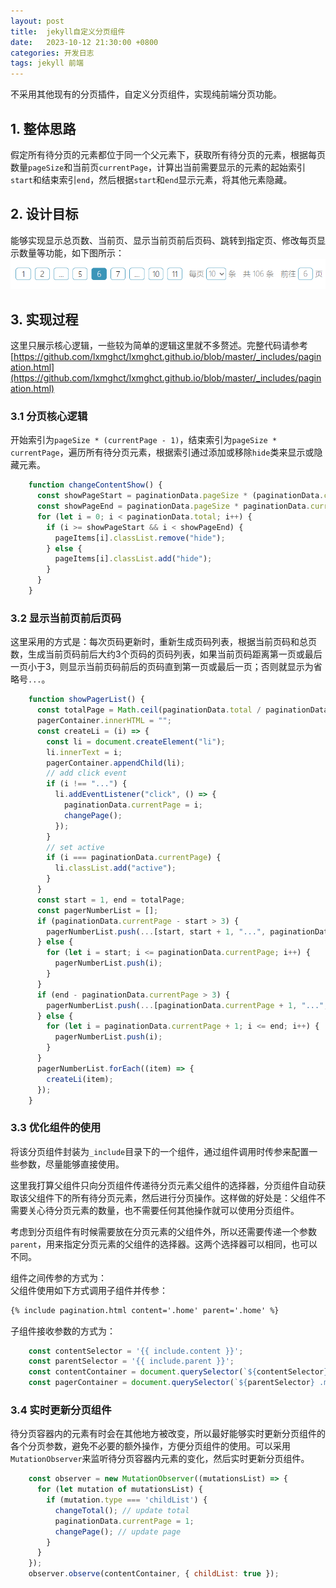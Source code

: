 ```yaml
---
layout: post
title:  jekyll自定义分页组件
date:   2023-10-12 21:30:00 +0800
categories: 开发日志
tags: jekyll 前端
---
```


不采用其他现有的分页插件，自定义分页组件，实现纯前端分页功能。
## 1. 整体思路
假定所有待分页的元素都位于同一个父元素下，获取所有待分页的元素，根据每页数量`pageSize`和当前页`currentPage`，计算出当前需要显示的元素的起始索引`start`和结束索引`end`，然后根据`start`和`end`显示元素，将其他元素隐藏。

## 2. 设计目标
能够实现显示总页数、当前页、显示当前页前后页码、跳转到指定页、修改每页显示数量等功能，如下图所示：
![分页组件](/post_assets/images/2023/10/12-pagination-preview.png)

## 3. 实现过程
这里只展示核心逻辑，一些较为简单的逻辑这里就不多赘述。完整代码请参考[https://github.com/lxmghct/lxmghct.github.io/blob/master/_includes/pagination.html](https://github.com/lxmghct/lxmghct.github.io/blob/master/_includes/pagination.html)
### 3.1 分页核心逻辑
开始索引为`pageSize * (currentPage - 1)`，结束索引为`pageSize * currentPage`，遍历所有待分页元素，根据索引通过添加或移除`hide`类来显示或隐藏元素。
```javascript
    function changeContentShow() {
      const showPageStart = paginationData.pageSize * (paginationData.currentPage - 1);
      const showPageEnd = paginationData.pageSize * paginationData.currentPage;
      for (let i = 0; i < paginationData.total; i++) {
        if (i >= showPageStart && i < showPageEnd) {
          pageItems[i].classList.remove("hide");
        } else {
          pageItems[i].classList.add("hide");
        }
      }
    }
```

### 3.2 显示当前页前后页码
这里采用的方式是：每次页码更新时，重新生成页码列表，根据当前页码和总页数，生成当前页码前后大约3个页码的页码列表，如果当前页码距离第一页或最后一页小于3，则显示当前页码前后的页码直到第一页或最后一页；否则就显示为省略号`...`。
```javascript
    function showPagerList() {
      const totalPage = Math.ceil(paginationData.total / paginationData.pageSize);
      pagerContainer.innerHTML = "";
      const createLi = (i) => {
        const li = document.createElement("li");
        li.innerText = i;
        pagerContainer.appendChild(li);
        // add click event
        if (i !== "...") {
          li.addEventListener("click", () => {
            paginationData.currentPage = i;
            changePage();
          });
        }
        // set active
        if (i === paginationData.currentPage) {
          li.classList.add("active");
        }
      }
      const start = 1, end = totalPage;
      const pagerNumberList = [];
      if (paginationData.currentPage - start > 3) {
        pagerNumberList.push(...[start, start + 1, "...", paginationData.currentPage - 1, paginationData.currentPage]);
      } else {
        for (let i = start; i <= paginationData.currentPage; i++) {
          pagerNumberList.push(i);
        }
      }
      if (end - paginationData.currentPage > 3) {
        pagerNumberList.push(...[paginationData.currentPage + 1, "...", end - 1, end]);
      } else {
        for (let i = paginationData.currentPage + 1; i <= end; i++) {
          pagerNumberList.push(i);
        }
      }
      pagerNumberList.forEach((item) => {
        createLi(item);
      });
    }
```

### 3.3 优化组件的使用
将该分页组件封装为`_include`目录下的一个组件，通过组件调用时传参来配置一些参数，尽量能够直接使用。

这里我打算父组件只向分页组件传递待分页元素父组件的选择器，分页组件自动获取该父组件下的所有待分页元素，然后进行分页操作。这样做的好处是：父组件不需要关心待分页元素的数量，也不需要任何其他操作就可以使用分页组件。

考虑到分页组件有时候需要放在分页元素的父组件外，所以还需要传递一个参数`parent`，用来指定分页元素的父组件的选择器。这两个选择器可以相同，也可以不同。

组件之间传参的方式为：<br>
父组件使用如下方式调用子组件并传参：
```html
{% include pagination.html content='.home' parent='.home' %}
```
子组件接收参数的方式为：
```javascript
    const contentSelector = '{{ include.content }}';
    const parentSelector = '{{ include.parent }}';
    const contentContainer = document.querySelector(`${contentSelector}`);
    const pagerContainer = document.querySelector(`${parentSelector} .my-pager`);
```

### 3.4 实时更新分页组件
待分页容器内的元素有时会在其他地方被改变，所以最好能够实时更新分页组件的各个分页参数，避免不必要的额外操作，方便分页组件的使用。可以采用`MutationObserver`来监听待分页容器内元素的变化，然后实时更新分页组件。

```javascript
    const observer = new MutationObserver((mutationsList) => {
      for (let mutation of mutationsList) {
        if (mutation.type === 'childList') {
          changeTotal(); // update total
          paginationData.currentPage = 1;
          changePage(); // update page
        }
      }
    });
    observer.observe(contentContainer, { childList: true });
```
